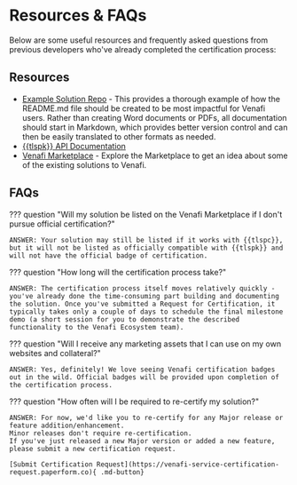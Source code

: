 # Resources & FAQs

Below are some useful resources and frequently asked questions from previous developers who've already completed the certification process:

## Resources

- [Example Solution Repo](https://coolsolutions.venafi.com/ecosystem/example-integration-repo) - This provides a thorough example of how the README.md file should be created to be most impactful for Venafi users. Rather than creating Word documents or PDFs, all documentation should start in Markdown, which provides better version control and can then be easily translated to other formats as needed.
- [{{tlspk}} API Documentation](https://{{tlspk_url}}/openapi/index.html)
- [Venafi Marketplace](https://marketplace.venafi.com) - Explore the Marketplace to get an idea about some of the existing solutions to Venafi. 

## FAQs

??? question "Will my solution be listed on the Venafi Marketplace if I don't pursue official certification?"

    ANSWER: Your solution may still be listed if it works with {{tlspc}}, but it will not be listed as officially compatible with {{tlspk}} and will not have the official badge of certification.

??? question "How long will the certification process take?"

    ANSWER: The certification process itself moves relatively quickly - you've already done the time-consuming part building and documenting the solution. Once you've submitted a Request for Certification, it typically takes only a couple of days to schedule the final milestone demo (a short session for you to demonstrate the described functionality to the Venafi Ecosystem team).

??? question "Will I receive any marketing assets that I can use on my own websites and collateral?"

    ANSWER: Yes, definitely! We love seeing Venafi certification badges out in the wild. Official badges will be provided upon completion of the certification process.  

??? question "How often will I be required to re-certify my solution?"

    ANSWER: For now, we'd like you to re-certify for any Major release or feature addition/enhancement.
    Minor releases don't require re-certification.
    If you've just released a new Major version or added a new feature, please submit a new certification request.
    
    [Submit Certification Request](https://venafi-service-certification-request.paperform.co){ .md-button} 
